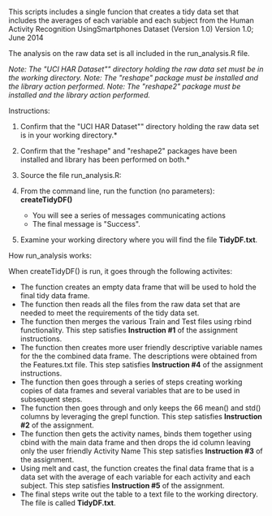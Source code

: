 This scripts includes a single funcion that creates a tidy data set that includes the averages of each variable and each subject from the Human 
Activity Recognition UsingSmartphones Dataset (Version 1.0)
Version 1.0; June 2014

The analysis on the raw data set is all included in the run_analysis.R file.  

*Note: The "UCI HAR Dataset"" directory holding the raw data set must be in the working directory.*
*Note: The "reshape" package must be installed and the library action performed.*
*Note: The "reshape2" package must be installed and the library action performed.* 

Instructions:

1. Confirm that the "UCI HAR Dataset"" directory holding the raw data set is in your working directory.* 

2. Confirm that the "reshape" and "reshape2" packages have been installed and library has been performed on both.*

3. Source the file run_analysis.R: 

4. From the command line, run the function (no parameters): **createTidyDF()**

      - You will see a series of messages communicating actions
      - The final message is "Success".

5. Examine your working directory where you will find the file **TidyDF.txt**. 


How run_analysis works:

When createTidyDF() is run, it goes through the following activites:

- The function creates an empty data frame that will be used to hold the final tidy data frame.
- The function then reads all the files from the raw data set that are needed to meet the requirements of the tidy data set.
- The function then merges the various Train and Test files using rbind functionality.  This step satisfies **Instruction #1** of the assignment instructions.
- The function then creates more user friendly descriptive variable names for the the combined data frame.  The descriptions were obtained from the Features.txt file.  This step satisfies **Instruction #4** of the assignment instructions.
- The function then goes through a series of steps creating working copies of data frames and several variables that are to be used in subsequent steps.
- The function then goes through and only keeps the 66 mean() and std() columns by leveraging the grepl function.  This step satisfies **Instruction #2** of the assignment.  
- The function then gets the activity names, binds them together using cbind with the main data frame and then drops the id column leaving only the user friendly Activity Name  This step satisfies **Instruction #3** of the assignment.
- Using melt and cast, the function creates the final data frame that is a data set with the average of each variable for each activity and each subject.  This step satisfies **Instruction #5** of the assignment.
- The final steps write out the table to a text file to the working directory.  The file is called **TidyDF.txt**.


 